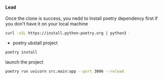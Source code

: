 #### Lead 

Once the clone is success, you nedd to Install poetry dependency first if you don't have it on your local machine
```bash
curl -sSL https://install.python-poetry.org | python3 -
```

- poetry ubstall project
```bash
poetry install
```

launch the project
```bash
poetry run uvicorn src.main:app --port 3006 --reload
```
